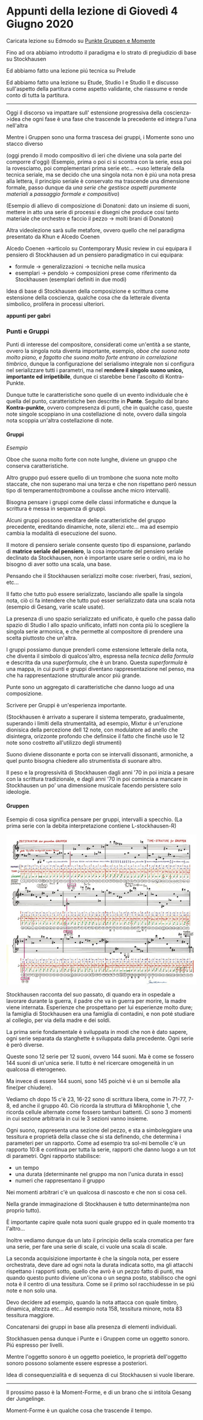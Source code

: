 # Appunti della lezione di Giovedì 4 Giugno 2020

Caricata lezione su Edmodo su [Punkte Gruppen e Momente](https://www.youtube.com/watch?v=gCltpEWYC-E)

Fino ad ora abbiamo introdotto il paradigma e lo strato di pregiudizio di base su Stockhausen

Ed abbiamo fatto una lezione piú tecnica su Prelude

Ed abbiamo fatto una lezione su Etude, Studio I e Studio II e discusso sull'aspetto della partitura come aspetto validante, che riassume e rende conto di tutta la partitura.

_________

Oggi il discorso va impattare sull' estensione progressiva della coscienza->idea che ogni fase è una fase che trascende la precedente ed integra l'una nell'altra

Mentre i Gruppen sono una forma trascesa dei gruppi, i Momente sono uno stacco diverso

(oggi prendo il modo compositivo di ieri che diviene una sola parte del comporre d'oggi)
(Esempio, prima o poi ci si scontra con la serie, essa poi la rovesciamo, poi complementari prima serie etc... ->uso letterale della tecnica seriale, ma se decido che una singola nota non è piú una nota presa alla lettera, il principio seriale è conservato ma trascende una dimensione formale, passo dunque da _una serie che gestisce aspetti puramente materiali_ a _passaggio formale e compositivo_)

(Esempio di allievo di composizione di Donatoni: dato un insieme di suoni, mettere in atto una serie di processi e disegni che produce cosí tanto materiale che orchestro e faccio il pezzo -> molti brani di Donatoni)

Altra videolezione sarà sulle metafore, ovvero quello che nel paradigma presentato da Khun e Alcedo Coenen

Alcedo Coenen ->articolo su Contemporary Music review in cui equipara il pensiero di Stockhausen ad un pensiero paradigmatico in cui equipara:
- formule -> generalizzazioni -> tecniche nella musica
- esemplari -> pendolo -> composizioni prese come riferimento da Stockhausen (esemplari definiti in due modi)

Idea di base di Stockhausen della composizione e scrittura come estensione della coscienza, qualche cosa che da letterale diventa simbolico, prolifera in processi ulteriori.

**appunti per gabri**

### Punti e Gruppi

Punti di interesse del compositore, considerati come un'entità a se stante, ovvero la singola nota diventa importante, esempio, _oboe che suona nota molto piano, e fagotto che suona molto forte entrano in correlazione timbrico_, dunque la configurazione del serialismo integrale non si configura nel serializzare tutti i parametri, ma nel **rendere il singolo suono unico, importante ed irripetibile**, dunque ci starebbe bene l'ascolto di Kontra-Punkte.

Dunque tutte le caratteristiche sono quelle di un evento individuale che è quella del punto, caratteristiche ben descritte in **Punte**. Seguito dal brano **Kontra-punkte**, ovvero compresenza di punti, che in qualche caso, queste note singole scoppiano in una costellazione di note, ovvero dalla singola nota scoppia un'altra costellazione di note.

#### Gruppi
_Esempio_

Oboe che suona molto forte con note lunghe, diviene un gruppo che conserva caratteristiche.

Altro gruppo puó essere quello di un trombone che suona note molto staccate, che non superano mai una terza e che non rispettano peró nessun tipo di temperamento(trombone a coulisse anche micro intervalli).

Bisogna pensare i gruppi come delle classi informatiche e dunque la scrittura è messa in sequenza di gruppi.

Alcuni gruppi possono ereditare delle caratteristiche del gruppo precedente, ereditando dinamiche, note, silenzi etc... ma ad esempio cambia la modalità di esecuzione del suono.

Il motore di pensiero seriale consente questo tipo di espansione, parlando di **matrice seriale del pensiero**, la cosa importante del pensiero seriale declinato da Stockhausen, non è importante usare serie o ordini, ma io ho bisogno di aver sotto una scala, una base.

Pensando che il Stockhausen serializzi molte cose: riverberi, frasi, sezioni, etc...

Il fatto che tutto può essere serializzato, lasciando alle spalle la singola nota, ciò ci fa intendere che tutto puó esser serializzato data una scala nota (esempio di Gesang, varie scale usate).

La presenza di uno spazio serializzato ed unificato, è quello che passa dallo spazio di Studio I allo spazio unificato, infatti non conta piú lo scegliere la singola serie armonica, e che permette al compositore di prendere una scelta piuttosto che un'altra.

I gruppi possiamo dunque prenderli come estensione letterale della nota, che diventa il simbolo di qualcos'altro, espressa nella _tecnica della formula_ e descritta da una _superformula_, che è un brano. Questa _superformula_ è una mappa, in cui punti e gruppi diventano rappresentazione nel penso, ma che ha rappresentazione strutturale ancor piú grande.

Punte sono un aggregato di caratteristiche che danno luogo ad una composizione.

Scrivere per Gruppi è un'esperienza importante.


(Stockhausen è arrivato a superare il sistema temperato, gradualmente, superando i limiti della strumentalità, ad esempio, Mixtur è un'eruzione dionisica della percezione dell 12 note, con modulatore ad anello che disintegra, orizzonte profondo che definsice il fatto che finchè uso le 12 note sono costretto all'utilizzo degli strumenti)

Suono diviene dissonante e porta con se intervalli dissonanti, armoniche, a quel punto bisogna chiedere allo strumentista di suonare altro.

Il peso e la progressività di Stockhausen dagli anni '70 in poi inizia a pesare con la scrittura tradizionale, e dagli anni '70 in poi comincia a mancare in Stockhausen un po' una dimensione musicale facendo persistere solo ideologie.

#### Gruppen

Esempio di cosa significa pensare per gruppi, intervalli a specchio. (La prima serie con la debita interpretazione contiene L-stockhausen-R)

![gruppen](gruppen.jpg)

Stockhausen racconta del suo passato, di quando era in ospedale a lavorare durante la guerra, il padre che va in guerra per morire, la madre viene internata. Esperienze che prospettano per lui esperienze molto dure; la famiglia di Stockhausen era una famiglia di contadini, e non poté studiare al collegio, per via della madre e dei soldi.

La prima serie fondamentale è sviluppata in modi che non è dato sapere, ogni serie separata da stanghette è sviluppata dalla precedente. Ogni serie è però diverse.

Queste sono 12 serie per 12 suoni, ovvero 144 suoni. Ma è come se fossero 144 suoni di un'unica serie. Il tutto è nel ricercare omogeneità in un qualcosa di eterogeneo.

Ma invece di essere 144 suoni, sono 145 poichè vi è un si bemolle alla fine(per chiudere).

Vediamo ch dopo 15 c'è 23, 16-22 sono di scrittura libera, come in 71-77, 7-8, ed anche il gruppo 40. Ciò ricorda la struttura di Mikrophonie 1, che ricorda cellule alternate come fossero tamburi battenti. Ci sono 3 momenti in cui sezione arbitraria in cui le 3 sezioni vanno insieme.

Ogni suono, rappresenta una sezione del pezzo, e sta a simboleggiare una tessitura e proprietà della classe che si sta definendo, che determina i parameteri per un rapporto. Come ad esempio tra sol-mi bemolle c'è un rapporto 10:8 e continua per tutta la serie, rapporti che danno luogo a un tot di parametri. Ogni rapporto stabilisce:
- un tempo
- una durata (determinante nel gruppo ma non l'unica durata in esso)
- numeri che rappresentano il gruppo

Nei momenti arbitrari c'è un qualcosa di nascosto e che non si cosa celi.

Nella grande immaginazione di Stockhausen è tutto determinante(ma non proprio tutto).

È importante capire quale nota suoni quale gruppo ed in quale momento tra l'altro...

Inoltre vediamo dunque da un lato il principio della scala cromatica per fare una serie, per fare una serie di scale, ci vuole una scala di scale.

La seconda acquisizione importante è che la singola nota, per essere orchestrata, deve dare ad ogni nota la durata indicata sotto, ma gli attacchi rispettano i rapporti sotto, quello che avrò è un pezzo fatto di punti, ma quando questo punto diviene un'icona o un segna posto, stabilisco che ogni nota è il centro di una tessitura. Come se il primo sol racchiudesse in se piú note e non solo una.

Devo decidere ad esempio, quando la nota attacca con quale timbro, dinamica, altezza etc...
Ad esempio nota 158, tessitura minore, nota 83 tessitura maggiore.

Concatenarsi dei gruppi in base alla presenza di elementi individuali.

Stockhasuen pensa dunque i Punte e i Gruppen come un oggetto sonoro. Piú espresso per livelli.

Mentre l'oggetto sonoro è un oggetto poeietico, le proprietà dell'oggetto sonoro possono solamente essere espresse a posteriori.

Idea di consequenzialità e di sequenza di cui Stockhausen si vuole liberare.
___________

Il prossimo passo è la Moment-Forme, e di un brano che si intitola Gesang der Jungelinge.

Moment-Forme è un qualche cosa che trascende il tempo.
